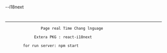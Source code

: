 #

--i18next

#

---

                    Page real Time Chang lnguage

                 Extera PKG : react-i18next

            for run server: npm start
